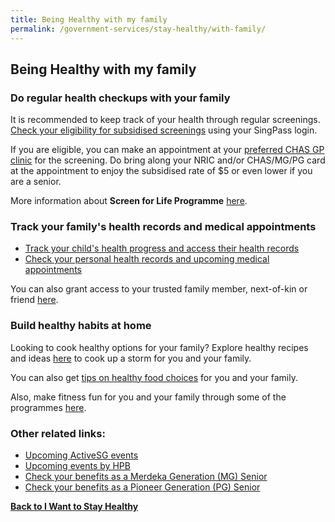 ```yaml
---
title: Being Healthy with my family
permalink: /government-services/stay-healthy/with-family/
---
```


## Being Healthy with my family


### Do regular health checkups with your family

It is recommended to keep track of your health through regular screenings. <a href="https://eservices.healthhub.sg/PersonalHealth/ScreeningEligibility" target="_blank">Check your eligibility for subsidised screenings</a> using your SingPass login.

If you are eligible, you can make an appointment at your <a href="https://www.chas.sg/clinic_locator.aspx?id=90" target="_blank">preferred CHAS GP clinic</a> for the screening. Do bring along your NRIC and/or CHAS/MG/PG card at the appointment to enjoy the subsidised rate of $5 or even lower if you are a senior.

More information about **Screen for Life Programme** <a href="https://www.healthhub.sg/programmes/61/Screen_for_Life#faqs" target="_blank">here</a>.


### Track your family's health records and medical appointments

- <a href="https://eservices.healthhub.sg/childhealth" target="_blank">Track your child's health progress and access their health records</a>
- <a href="https://www.healthhub.sg/myhealth" target="_blank">Check your personal health records and upcoming medical appointments</a>

You can also grant access to your trusted family member, next-of-kin or friend <a href="https://www.healthhub.sg/myhealth#FamilyFriends" target="_blank">here</a>.


### Build healthy habits at home

Looking to cook healthy options for your family? Explore healthy recipes and ideas <a href="https://www.healthhub.sg/programmes/54/recipes" target="_blank">here</a> to cook up a storm for you and your family. 

You can also get <a href="https://www.healthhub.sg/live-healthy?category=Food-Nutrition" target="_blank">tips on healthy food choices</a> for you and your family. 


Also, make fitness fun for you and your family through some of the programmes <a href="https://www.healthhub.sg/programmes/170/StayWell#resources" target="_blank">here</a>.


### Other related links:

- <a href="https://www.myactivesg.com/Whats-On" target="_blank">Upcoming ActiveSG events</a>
- <a href="https://www.healthhub.sg/events" target="_blank">Upcoming events by HPB</a>
- <a href="https://www.merdekageneration.sg/en/benefits" target="_blank">Check your benefits as a Merdeka Generation (MG) Senior</a>
- <a href="https://www.pioneers.sg/en-sg/Materials/PG%20Subsidy%20Table%20for%20outpatient%20care.pdf" target="_blank">Check your benefits as a Pioneer Generation (PG) Senior</a>



**[Back to I Want to Stay Healthy](/government-services/stay-healthy/)**
